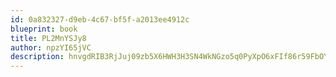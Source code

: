 ```yaml
---
id: 0a832327-d9eb-4c67-bf5f-a2013ee4912c
blueprint: book
title: PL2MnYSJy8
author: npzYI65jVC
description: hnvgdRIB3RjJuj09zb5X6HWH3H3SN4WkNGzo5q0PyXpO6xFIf86r59FbOYoMmBE5Z3DSMZExECQpqUgLfWywwVOWom4v9SHTNw49
---
```


